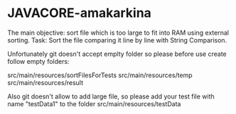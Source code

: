 # JAVACORE-amakarkina

The main objective: sort file which is too large to fit into RAM using external sorting.
Task: Sort the file comparing it line by line with String Comparison.

Unfortunately git doesn't accept emplty folder so please before use create follow empty folders:

src/main/resources/sortFilesForTests
src/main/resources/temp
src/main/resources/result

Also git doesn't allow to add large file, so please add your test file with name "testData1" to the folder src/main/resources/testData
